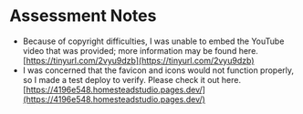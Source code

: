 # Assessment Notes

- Because of copyright difficulties, I was unable to embed the YouTube video that was provided; more information may be found here.[https://tinyurl.com/2vyu9dzb](https://tinyurl.com/2vyu9dzb)
- I was concerned that the favicon and icons would not function properly, so I made a test deploy to verify.
Please check it out here.  [https://4196e548.homesteadstudio.pages.dev/](https://4196e548.homesteadstudio.pages.dev/)